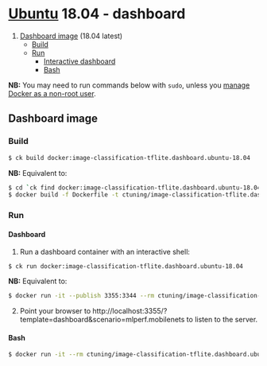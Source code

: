 # [Ubuntu](https://hub.docker.com/_/ubuntu/) 18.04 - dashboard

1. [Dashboard image](#image_dashboard) (18.04 latest)
    - [Build](#image_dashboard_build)
    - [Run](#image_dashboard_run)
        - [Interactive dashboard](#image_dashboard_run_dashboard)
        - [Bash](#image_dashboard_run_bash)

**NB:** You may need to run commands below with `sudo`, unless you
[manage Docker as a non-root user](https://docs.docker.com/install/linux/linux-postinstall/#manage-docker-as-a-non-root-user).


<a name="image_dashboard"></a>
## Dashboard image

<a name="image_dashboard_build"></a>
### Build
```bash
$ ck build docker:image-classification-tflite.dashboard.ubuntu-18.04
```
**NB:** Equivalent to:
```bash
$ cd `ck find docker:image-classification-tflite.dashboard.ubuntu-18.04`
$ docker build -f Dockerfile -t ctuning/image-classification-tflite.dashboard.ubuntu-18.04 .
```


<a name="image_dashboard_run"></a>
### Run

<a name="image_dashboard_run_dashboard"></a>
#### Dashboard
1. Run a dashboard container with an interactive shell:
```
$ ck run docker:image-classification-tflite.dashboard.ubuntu-18.04
```
**NB:** Equivalent to:
```bash
$ docker run -it --publish 3355:3344 --rm ctuning/image-classification-tflite.dashboard.ubuntu-18.04
```

2. Point your browser to http://localhost:3355/?template=dashboard&scenario=mlperf.mobilenets to
listen to the server.

<a name="image_dashboard_run_bash"></a>
#### Bash
```bash
$ docker run -it --rm ctuning/image-classification-tflite.dashboard.ubuntu-18.04 bash
```
